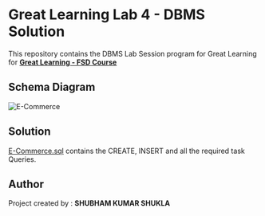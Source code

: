 # Great Learning Lab 4 - DBMS Solution

This repository contains the DBMS Lab Session program for Great Learning for [**Great Learning - FSD Course**](https://www.greatlearning.in/advanced-certification-full-stack-software-development-iit-roorkee)


## Schema Diagram
![E-Commerce](https://user-images.githubusercontent.com/37581959/153752014-3600086f-2d94-4a9c-90bb-30dffcb92b9b.jpg)

## Solution
[E-Commerce.sql](https://github.com/shubhamshukla7794/ShubhamKShukla_Lab-DBMS_AssignmentSolution/blob/main/E-Commerce.sql "E-Commerce.sql") contains the CREATE, INSERT and all  the required task Queries. 


##  Author
Project created by :  **SHUBHAM KUMAR SHUKLA**